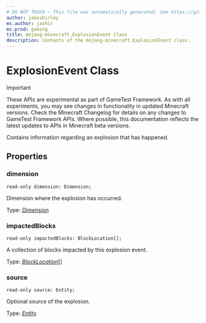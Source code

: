 ```yaml
---
# DO NOT TOUCH — This file was automatically generated. See https://github.com/Mojang/MinecraftScriptingApiDocsGenerator to modify descriptions, examples, etc.
author: jakeshirley
ms.author: jashir
ms.prod: gaming
title: mojang-minecraft.ExplosionEvent Class
description: Contents of the mojang-minecraft.ExplosionEvent class.
---
```

# ExplosionEvent Class
>[!IMPORTANT]
>These APIs are experimental as part of GameTest Framework. As with all experiments, you may see changes in functionality in updated Minecraft versions. Check the Minecraft Changelog for details on any changes to GameTest Framework APIs. Where possible, this documentation reflects the latest updates to APIs in Minecraft beta versions.

Contains information regarding an explosion that has happened.

## Properties
### **dimension**
`read-only dimension: Dimension;`

Dimension where the explosion has occurred.

Type: [*Dimension*](Dimension.md)

### **impactedBlocks**
`read-only impactedBlocks: BlockLocation[];`

A collection of blocks impacted by this explosion event.

Type: [*BlockLocation*](BlockLocation.md)[]

### **source**
`read-only source: Entity;`

Optional source of the explosion.

Type: [*Entity*](Entity.md)

